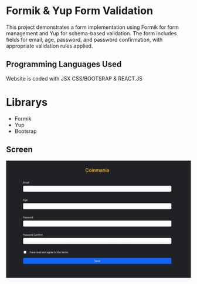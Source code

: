 # Formik & Yup Form Validation

This project demonstrates a form implementation using Formik for form management and Yup for schema-based validation. The form includes fields for email, age, password, and password confirmation, with appropriate validation rules applied.

<h2> Programming Languages Used</h2>

Website is coded with JSX CSS/BOOTSRAP & REACT.JS

# Librarys
- Formik
- Yup
- Bootsrap

<h2>Screen </h2>

![](Gif.gif)
